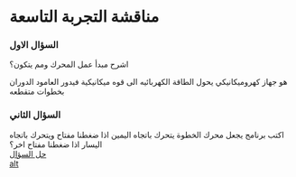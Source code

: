 # مناقشة التجربة التاسعة


### السؤال الاول

اشرح مبدأ عمل المحرك ومم يتكون؟ <br>

هو جهاز كهروميكانيكي يحول الطاقة الكهربائيه الى قوه ميكانيكية فيدور العامود الدوران بخطوات متقطعه

### السؤال الثاني

اكتب برنامج يجعل محرك الخطوة يتحرك باتجاه اليمين اذا ضغطنا مفتاح ويتحرك باتجاه اليسار اذا ضغطنا مفتاح
اخر؟ <br>
[حل السؤال](index.ino) <br>
[alt](alt.ino)